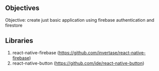 ## Objectives

Objective: create just basic application using firebase authentication and firestore

## Libraries

1. react-native-firebase (https://github.com/invertase/react-native-firebase)
2. react-native-button (https://github.com/ide/react-native-button)
